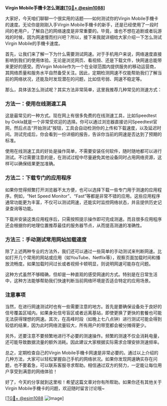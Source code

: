 **Virgin Mobile手機卡怎么测速[[TG💪+ @esim1088](https://t.me/s/esim1088)]**

大家好，今天咱们聊聊一个很实用的话题——如何测试你的Virgin Mobile手機卡的速度。无论你是刚刚入手Virgin Mobile手機卡的新手，还是已经使用了一段时间的老用户，了解自己的网络速度是非常重要的。毕竟，谁也不想在追剧或者玩游戏的时候，因为网速慢而扫兴吧？所以，接下来我就详细给大家介绍一下怎么测试Virgin Mobile的手機卡速度。

首先，让我们来了解一下为什么需要测试网速。对于手机用户来说，网络速度直接影响到我们的使用体验。无论是浏览网页、看视频、还是下载文件，快网速总能带来更好的感受。而Virgin Mobile作为一个在全球范围内提供服务的移动运营商，其网络质量和服务水平自然备受关注。因此，定期检测网速不仅能帮助我们了解当前的网络状况，还能及时发现潜在的问题，比如信号弱、网速不稳定等。

那么，具体该怎么测试呢？其实方法非常简单，这里我推荐几种常见的测速方式：

### 方法一：使用在线测速工具

这是最常见的一种方式。现在网上有很多免费的在线测速工具，比如Speedtest by Ookla就是一个非常受欢迎的选择。你可以通过浏览器直接访问Speedtest官网，然后点击“开始测试”按钮，工具会自动检测你的上传和下载速度，以及延迟时间。测试完成后，你会看到一份详细的报告，告诉你当前的网速是否达到了预期的标准。

使用在线测速工具的好处是操作简单，不需要安装任何软件，随时随地都可以进行测试。不过需要注意的是，在测试过程中尽量避免其他设备同时占用网络资源，这样可以确保结果更加准确。

### 方法二：下载专门的应用程序

如果你觉得频繁打开浏览器不太方便，也可以选择下载一些专门用于测速的应用程序。例如，“Net Speed Monitor”、“Fast”等都是非常不错的应用。这些应用程序通常功能更为丰富，不仅可以测试网速，还能实时监控网络状态，并且提供历史记录查询等功能。

下载并安装这类应用程序后，只需按照提示操作即可完成测速。而且很多应用程序还会根据你的地理位置推荐最佳的服务器节点，从而提高测速的准确性。

### 方法三：手动测试常用网站加载速度

除了上述两种专业的方法外，我们还可以通过一些简单的手动测试来判断网速。比如打开几个常用的网站或应用（如YouTube、Netflix等），观察页面加载时间和播放流畅度。如果加载时间过长或者视频卡顿明显，则说明网速可能存在问题。

这种方式虽然不够精确，但却是一种直观的感受网速的方式。特别是在日常生活中，这种方法能够帮助我们快速判断当前网络环境是否适合特定的应用场景。

### 注意事项

当然，在进行网速测试时也有一些需要注意的地方。首先是要确保设备处于良好的信号覆盖区域内。如果身处信号盲区或者远离基站，即使更换了更快的套餐也可能无法获得理想的网速。其次，在高峰时段（如晚上七八点钟）进行测试可能会得到较低的结果，因为此时网络流量较大，所有用户的带宽都会被分摊得更少。

另外，还要注意不要频繁地进行不必要的测速操作。频繁的测速不仅会消耗电量，还可能导致数据流量的额外消耗。因此建议大家根据实际需求合理安排测速频率。

总之，定期检查自己的Virgin Mobile手機卡网速是非常必要的。通过以上介绍的几种方法，大家可以轻松掌握自己手机的网络状况。如果你发现网速确实存在问题，也不要着急，可以联系客服寻求帮助。相信通过双方的努力，一定能让每位用户享受到满意的网络体验！

好了，今天的分享就到这里啦！希望这篇文章对你有所帮助。如果你还有其他关于Virgin Mobile手機卡的问题，欢迎随时留言讨论哦~

[[TG💪+ @esim1088](https://t.me/s/esim1088) ![Image](https://i.postimg.cc/4NQfJmqS/Snipaste-2025-05-13-00-14-12.png)]